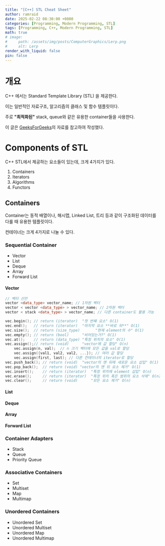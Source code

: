 ```yaml
---
title: "[C++] STL Cheat Sheet"
author: ramraid
date: 2025-02-22 08:30:00 +0800
categories: [Programming, Modern Programming, STL]
tags: [Programming, C++, Modern Programming, STL]
math: true
# image:
#     path: /assets/img/posts/ComputerGraphics/Lerp.png
#     alt: Lerp
render_with_liquid: false
pin: false
---
```


# 개요

C++ 에서는 Standard Template Library (STL) 을 제공한다. 

이는 일반적인 자료구조, 알고리즘의 클래스 및 함수 템플릿이다.

주로 **"최적화된"** stack, queue와 같은 유용한 container들을 사용한다.

이 글은 [GeeksForGeeks](https://www.geeksforgeeks.org/cpp-stl-cheat-sheet/)의 자료를 참고하여 작성했다.

# Components of STL

C++ STL에서 제공하는 요소들이 있는데, 크게 4가지가 있다.

1. Containers
2. Iterators
3. Algorithms
4. Functors

## Containers

Container는 동적 배열이나, 해시맵, Linked List, 트리 등과 같이 구조화된 데이터를 다룰 때 유용한 템플릿이다.

컨테이너는 크게 4가지로 나눌 수 있다.

### Sequential Container
  - Vector
  - List
  - Deque
  - Array
  - Forward List

#### Vector

```cpp
// 벡터 선언
vector <data_type> vector_name; // 1차원 벡터
vector < vector <data_type> > vector_name; // 2차원 벡터
vector < stack <data_type> > vector_name; // 다른 container도 활용 가능
```

```cpp
vec.begin(); // return (iterator)  "첫 번째 요소" O(1)
vec.end();   // return (iterator)  "마지막 요소 **바로 뒤**" O(1)
vec.size();  // return (size_type)       "현재 element의 수" O(1)
vec.empty(); // return (bool)      "비어있는가?" O(1)
vec.at();    // return (data_type) "특정 위치의 요소" O(1)
vec.assign();// return (void)      "vector에 값 할당" O(n)
    vec.assign(n, val);  // n 크기 벡터에 모든 값을 val로 할당
    vec.assign({val1, val2, val2, ...}); // 여러 값 할당
    vec.assign(first, last); // 다른 컨테이너의 iterator로 할당
vec.push_back(); // return (void)  "vector의 맨 뒤에 새로운 요소 삽입" O(1)
vec.pop_back();  // return (void) "vector의 맨 뒤 요소 제거" O(1)
vec.insert();    // return (iterator)  "특정 위치에 element 삽입" O(n)
vec.erase();     // return (iterator)  "특정 위치 혹은 범위의 요소 삭제" O(n)
vec.clear();     // return (void)      "모든 요소 제거" O(n)
```

#### List

#### Deque

#### Array

#### Forward List

### Container Adapters
  - Stack
  - Queue
  - Priority Queue
   
### Associative Containers
  - Set
  - Multiset
  - Map
  - Multimap
   
### Unordered Containers
  - Unordered Set
  - Unordered Multiset
  - Unordered Map
  - Unordered Multimap
   

